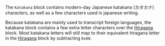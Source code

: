 The `Katakana` block contains modern-day Japanese katakana (カタカナ) characters, as well as a few characters used in japanese writing.

Because katakana are mainly used to transcript foreign languages, the katakana block contains a few extra letter characters over the [Hiragana](/blocks/Hiragana) block.
Most katakana letters will still map to their equivalent hiragana letter in the [Hiragana](/blocks/Hiragana) block by subtracting `0x60`.
